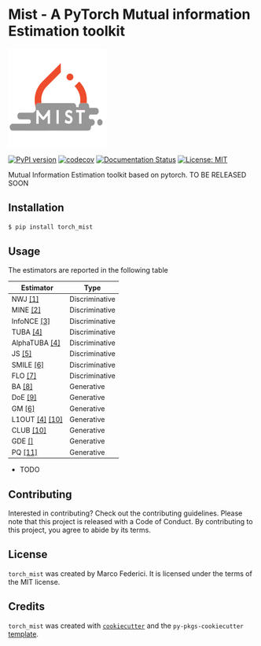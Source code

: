 # Mist - A PyTorch Mutual information Estimation toolkit

<img src="docs/logo.png" alt="alt text" width="200">



[![PyPI version](https://badge.fury.io/py/torch-mist.svg)](https://badge.fury.io/py/torch-mist)
[![codecov](https://codecov.io/gh/mfederici/torch-mist/branch/master/graph/badge.svg)](https://codecov.io/gh/mfederici/torch-mist)
[![Documentation Status](https://codecov.io/gh/mfederici/torch-mist/badge.svg)](https://torch-mist.readthedocs.io/en/latest/?badge=latest)
[![License: MIT](https://img.shields.io/badge/License-MIT-yellow.svg)](https://opensource.org/licenses/MIT)



Mutual Information Estimation toolkit based on pytorch. TO BE RELEASED SOON

## Installation

```bash
$ pip install torch_mist
```

## Usage

The estimators are reported in the following table

| Estimator                                                                              | Type           |
|----------------------------------------------------------------------------------------|----------------|
| NWJ [[1]](https://arxiv.org/abs/0809.0853)                                             | Discriminative |
| MINE  [[2]](https://arxiv.org/abs/1801.04062)                                          | Discriminative |
| InfoNCE [[3]](https://arxiv.org/abs/1807.03748)                                        | Discriminative |
| TUBA  [[4]](https://arxiv.org/abs/1905.06922)                                          | Discriminative | 
| AlphaTUBA [[4]](https://arxiv.org/abs/1905.06922)                                      | Discriminative |
| JS [[5]](https://arxiv.org/abs/1808.06670)                                             | Discriminative |
| SMILE [[6]](https://arxiv.org/abs/1910.06222)                                          | Discriminative |
| FLO [[7]](https://arxiv.org/abs/2107.01131)                                            | Discriminative |
| BA [[8]](https://aivalley.com/Papers/MI_NIPS_final.pdf)                                | Generative     |
| DoE [[9]](https://arxiv.org/pdf/1811.04251.pdf)                                        | Generative     |
| GM [[6]](https://arxiv.org/abs/1910.06222)                                             | Generative     |
| L1OUT [[4]](https://arxiv.org/abs/1905.06922) [[10]](https://arxiv.org/abs/2006.12013) | Generative     |
| CLUB [[10]](https://arxiv.org/abs/2006.12013)                                          | Generative     |
| GDE [[]]()                                                                             | Generative     |
| PQ [[11]](https://arxiv.org/abs/2306.00608)                                            | Generative     |
- TODO




## Contributing

Interested in contributing? Check out the contributing guidelines. Please note that this project is released with a Code of Conduct. By contributing to this project, you agree to abide by its terms.

## License

`torch_mist` was created by Marco Federici. It is licensed under the terms of the MIT license.

## Credits

`torch_mist` was created with [`cookiecutter`](https://cookiecutter.readthedocs.io/en/latest/) and the `py-pkgs-cookiecutter` [template](https://github.com/py-pkgs/py-pkgs-cookiecutter).

